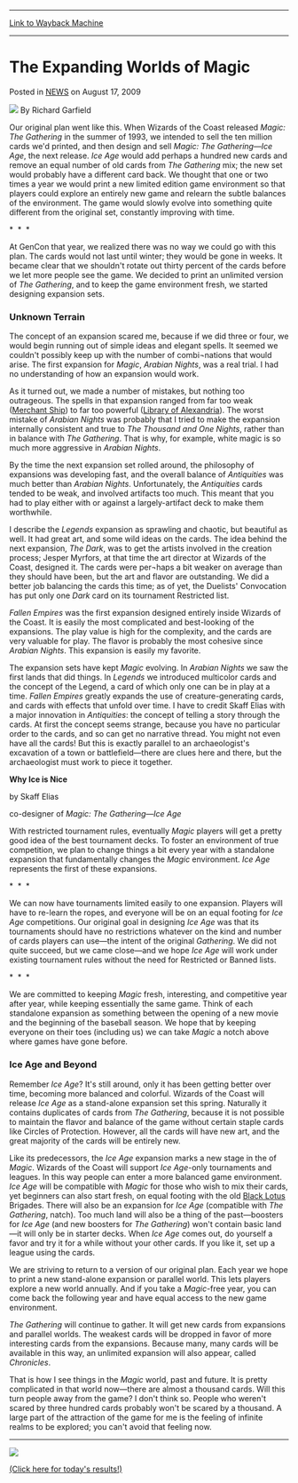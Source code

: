 
---
[Link to Wayback Machine](https://web.archive.org/web/20220815071139/https://magic.wizards.com/en/articles/archive/expanding-worlds-magic-2009-08-16)

[_metadata_:author]:- "Richard Garfield"
[_metadata_:description]:- "Our original plan went like this. When Wizards of the Coast released Magic: The Gathering in the summer of 1993, we intended to sell the ten million cards we'd printed, and then design and sell Magic: The Gathering—Ice Age, the next release. Ice Age would add perhaps a hundred new cards and remove an equal number of old cards from The Gathering mix; the new set would probably"
[_metadata_:generator]:- "Drupal 7 (http://drupal.org)"
[_metadata_:node]:- "293026"
[_metadata_:path_date]:- "2009-08-16"
[_metadata_:publish_date]:- "2009-08-17"
[_metadata_:source]:- "div-main-content"
[_metadata_:title]:- "The Expanding Worlds of Magic"
[_metadata_:wayback_capture_timestamp]:- "2022-08-15 07:11:39"
[_metadata_:wayback_raw_url]:- "https://web.archive.org/web/20220815071139id_/https://magic.wizards.com/en/articles/archive/expanding-worlds-magic-2009-08-16"
[_metadata_:wayback_url]:- "https://magic.wizards.com/en/articles/archive/expanding-worlds-magic-2009-08-16"
---


The Expanding Worlds of Magic
=============================



 Posted in [NEWS](/en/articles)
 on August 17, 2009 






![](https://media.magic.wizards.com/styles/auth_small/public/images/person/authorpic_richardgarfield_0.jpg)
By Richard Garfield











Our original plan went like this. When Wizards of the Coast released *Magic: The Gathering* in the summer of 1993, we intended to sell the ten million cards we'd printed, and then design and sell *Magic: The Gathering—Ice Age*, the next release. *Ice Age* would add perhaps a hundred new cards and remove an equal number of old cards from *The Gathering* mix; the new set would probably have a different card back. We thought that one or two times a year we would print a new limited edition game environment so that players could explore an entirely new game and relearn the subtle balances of the environment. The game would slowly evolve into something quite different from the original set, constantly improving with time.


\*  \*  \*


At GenCon that year, we realized there was no way we could go with this plan. The cards would not last until winter; they would be gone in weeks. It became clear that we shouldn't rotate out thirty percent of the cards before we let more people see the game. We decided to print an unlimited version of *The Gathering*, and to keep the game environment fresh, we started designing expansion sets.


### Unknown Terrain


The concept of an expansion scared me, because if we did three or four, we would begin running out of simple ideas and elegant spells. It seemed we couldn't possibly keep up with the number of combi¬nations that would arise. The first expansion for *Magic*, *Arabian Nights*, was a real trial. I had no understanding of how an expansion would work.


As it turned out, we made a number of mistakes, but nothing too outrageous. The spells in that expansion ranged from far too weak ([Merchant Ship](https://gatherer.wizards.com/Pages/Card/Details.aspx?name=Merchant+Ship)) to far too powerful ([Library of Alexandria](https://gatherer.wizards.com/Pages/Card/Details.aspx?name=Library+of+Alexandria)). The worst mistake of *Arabian Nights* was probably that I tried to make the expansion internally consistent and true to *The Thousand and One Nights*, rather than in balance with *The Gathering*. That is why, for example, white magic is so much more aggressive in *Arabian Nights*.


By the time the next expansion set rolled around, the philosophy of expansions was developing fast, and the overall balance of *Antiquities* was much better than *Arabian Nights*. Unfortunately, the *Antiquities* cards tended to be weak, and involved artifacts too much. This meant that you had to play either with or against a largely-artifact deck to make them worthwhile.


I describe the *Legends* expansion as sprawling and chaotic, but beautiful as well. It had great art, and some wild ideas on the cards. The idea behind the next expansion, *The Dark*, was to get the artists involved in the creation process; Jesper Myrfors, at that time the art director at Wizards of the Coast, designed it. The cards were per¬haps a bit weaker on average than they should have been, but the art and flavor are outstanding. We did a better job balancing the cards this time; as of yet, the Duelists' Convocation has put only one *Dark* card on its tournament Restricted list.


*Fallen Empires* was the first expansion designed entirely inside Wizards of the Coast. It is easily the most complicated and best-looking of the expansions. The play value is high for the complexity, and the cards are very valuable for play. The flavor is probably the most cohesive since *Arabian Nights*. This expansion is easily my favorite.


The expansion sets have kept *Magic* evolving. In *Arabian Nights* we saw the first lands that did things. In *Legends* we introduced multicolor cards and the concept of the Legend, a card of which only one can be in play at a time. *Fallen Empires* greatly expands the use of creature-generating cards, and cards with effects that unfold over time. I have to credit Skaff Elias with a major innovation in *Antiquities*: the concept of telling a story through the cards. At first the concept seems strange, because you have no particular order to the cards, and so can get no narrative thread. You might not even have all the cards! But this is exactly parallel to an archaeologist's excavation of a town or battlefield—there are clues here and there, but the archaeologist must work to piece it together.



**Why Ice is Nice**

by Skaff Elias  

co-designer of *Magic: The Gathering—Ice Age*


With restricted tournament rules, eventually *Magic* players will get a pretty good idea of the best tournament decks. To foster an environment of true competition, we plan to change things a bit every year with a standalone expansion that fundamentally changes the *Magic* environment. *Ice Age* represents the first of these expansions.


\*  \*  \*


We can now have tournaments limited easily to one expansion. Players will have to re-learn the ropes, and everyone will be on an equal footing for *Ice Age* competitions. Our original goal in designing *Ice Age* was that its tournaments should have no restrictions whatever on the kind and number of cards players can use—the intent of the original *Gathering*. We did not quite succeed, but we came close—and we hope *Ice Age* will work under existing tournament rules without the need for Restricted or Banned lists.


\*  \*  \*


We are committed to keeping *Magic* fresh, interesting, and competitive year after year, while keeping essentially the same game. Think of each standalone expansion as something between the opening of a new movie and the beginning of the baseball season. We hope that by keeping everyone on their toes (including us) we can take *Magic* a notch above where games have gone before.



### Ice Age and Beyond


Remember *Ice Age*? It's still around, only it has been getting better over time, becoming more balanced and colorful. Wizards of the Coast will release *Ice Age* as a stand-alone expansion set this spring. Naturally it contains duplicates of cards from *The Gathering*, because it is not possible to maintain the flavor and balance of the game without certain staple cards like Circles of Protection. However, all the cards will have new art, and the great majority of the cards will be entirely new.


Like its predecessors, the *Ice Age* expansion marks a new stage in the of *Magic*. Wizards of the Coast will support *Ice Age*-only tournaments and leagues. In this way people can enter a more balanced game environment. *Ice Age* will be compatible with *Magic* for those who wish to mix their cards, yet beginners can also start fresh, on equal footing with the old [Black Lotus](https://gatherer.wizards.com/Pages/Card/Details.aspx?name=Black+Lotus) Brigades. There will also be an expansion for *Ice Age* (compatible with *The Gathering*, natch). Too much land will also be a thing of the past—boosters for *Ice Age* (and new boosters for *The Gathering*) won't contain basic land—it will only be in starter decks. When *Ice Age* comes out, do yourself a favor and try it for a while without your other cards. If you like it, set up a league using the cards.


We are striving to return to a version of our original plan. Each year we hope to print a new stand-alone expansion or parallel world. This lets players explore a new world annually. And if you take a *Magic*-free year, you can come back the following year and have equal access to the new game environment.


*The Gathering* will continue to gather. It will get new cards from expansions and parallel worlds. The weakest cards will be dropped in favor of more interesting cards from the expansions. Because many, many cards will be available in this way, an unlimited expansion will also appear, called *Chronicles*.


That is how I see things in the *Magic* world, past and future. It is pretty complicated in that world now—there are almost a thousand cards. Will this turn people away from the game? I don't think so. People who weren't scared by three hundred cards probably won't be scared by a thousand. A large part of the attraction of the game for me is the feeling of infinite realms to be explored; you can't avoid that feeling now.




---


[![](https://media.wizards.com/legacy/mtg/images/daily/youdecide/youdecided.jpg)](http://archive.wizards.com/magic/magazine/article.aspx?x=mtg/daily/youdecide/08142009)
  
[(Click here for today's results!)](http://archive.wizards.com/magic/magazine/article.aspx?x=mtg/daily/youdecide/08142009)







